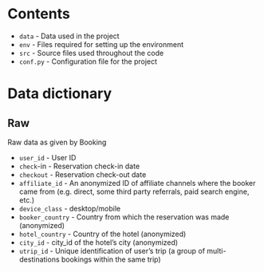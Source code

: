 # Contents

 - `data` - Data used in the project
 - `env` - Files required for setting up the environment
 - `src` - Source files used throughout the code
 - `conf.py` - Configuration file for the project

# Data dictionary

## Raw

Raw data as given by Booking

 - `user_id` - User ID
 - `check`-in - Reservation check-in date
 - `checkout` - Reservation check-out date
 - `affiliate_id` - An anonymized ID of affiliate channels where the booker came from (e.g. direct, some third party referrals, paid search engine, etc.)
 - `device_class` - desktop/mobile
 - `booker_country` - Country from which the reservation was made (anonymized)
 - `hotel_country` - Country of the hotel (anonymized)
 - `city_id` - city_id of the hotel’s city (anonymized)
 - `utrip_id` - Unique identification of user’s trip (a group of multi-destinations bookings within the same trip)